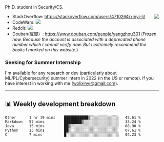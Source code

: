 Ph.D. student in Security/CS.

<img align="right" src="https://github-readme-stats.vercel.app/api?username=li-xin-yi&count_private=true&show_icons=true&hide_title=true&theme=tokyonight" />

- StackOverflow: https://stackoverflow.com/users/4710264/xinyi-li/
- CodeWars: [![](https://www.codewars.com/users/xy-li/badges/micro)](https://www.codewars.com/users/xy-li/)
- Reddit: [![](https://img.shields.io/reddit/user-karma/combined/xy-li?style=social)](https://www.reddit.com/user/xy-li/)
- Douban(豆瓣）: https://www.douban.com/people/yangzhou301  (*Frozen now. Because the account is associated with a deprecated phone number which I cannot verify now. But I extremely recommend the books I marked on this website.*)

### Seeking for Summer Internship

I'm available for any research or dev (particularly about ML/PL/Cybersecurity) summer intern in 2022 (in the US or remote). If you have interest in working with me ([wolixinyi@gmail.com](mailto:wolixinyi@gmail.com)).

---

## 📊 Weekly development breakdown

<!--START_SECTION:waka-->
```text
Other      1 hr 19 mins    ███████████▒░░░░░░░░░░░░░   45.61 % 
Markdown   57 mins         ████████▒░░░░░░░░░░░░░░░░   33.24 % 
Java       15 mins         ██▒░░░░░░░░░░░░░░░░░░░░░░   08.90 % 
Python     13 mins         ██░░░░░░░░░░░░░░░░░░░░░░░   07.61 % 
C          7 mins          █░░░░░░░░░░░░░░░░░░░░░░░░   04.23 % 
```
<!--END_SECTION:waka-->
